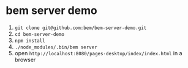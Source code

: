 bem server demo
===============

1. `git clone git@github.com:bem/bem-server-demo.git`
2. `cd bem-server-demo`
3. `npm install`
4. `./node_modules/.bin/bem server`
5. open `http://localhost:8080/pages-desktop/index/index.html` in a browser
